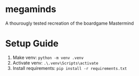 # megaminds
A thourougly tested recreation of the boardgame Mastermind

# Setup Guide
1. Make venv: `python -m venv .venv`
2. Activate venv: `.\.venv\Scripts\activate`
3. Install requirements: `pip install -r requirements.txt`
